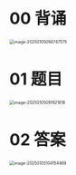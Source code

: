 # 00 背诵

<img src="https://cvp.oss-cn-shanghai.aliyuncs.com/202501050947621.png" alt="image-20250105094747575" style="zoom:50%;" />



# 01 题目

<img src="https://cvp.oss-cn-shanghai.aliyuncs.com/202501050919663.png" alt="image-20250105091921616" style="zoom:50%;" />



# 02 答案

<img src="https://cvp.oss-cn-shanghai.aliyuncs.com/202501051041607.png" alt="image-20250105104154469" style="zoom:50%;" />
